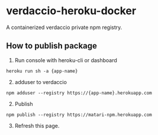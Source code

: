# verdaccio-heroku-docker

A containerized verdaccio private npm registry.

## How to publish package
1. Run console with heroku-cli or dashboard
```
heroku run sh -a {app-name}
```
2. adduser to verdaccio
```
npm adduser --registry https://{app-name}.herokuapp.com
```
2. Publish
```
npm publish --registry https://matari-npm.herokuapp.com
```
3. Refresh this page.
